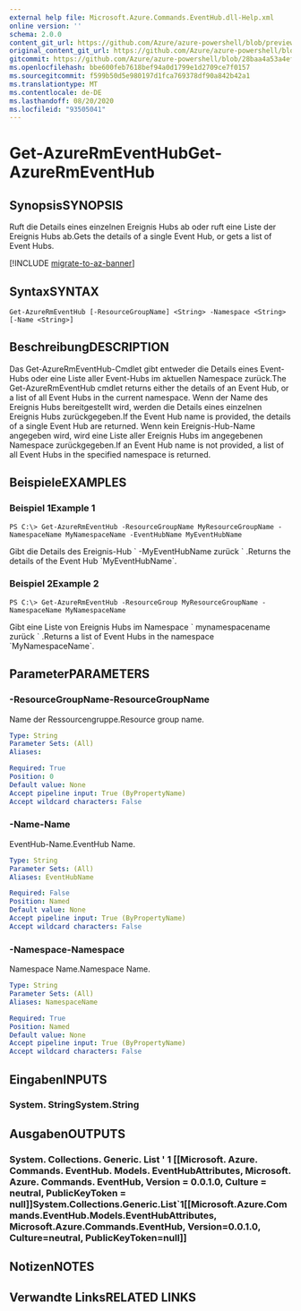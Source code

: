 ```yaml
---
external help file: Microsoft.Azure.Commands.EventHub.dll-Help.xml
online version: ''
schema: 2.0.0
content_git_url: https://github.com/Azure/azure-powershell/blob/preview/src/ResourceManager/EventHub/Commands.EventHub/help/Get-AzureRmEventHub.md
original_content_git_url: https://github.com/Azure/azure-powershell/blob/preview/src/ResourceManager/EventHub/Commands.EventHub/help/Get-AzureRmEventHub.md
gitcommit: https://github.com/Azure/azure-powershell/blob/28baa4a53a4efceb1197c032a8db08e199f0858d
ms.openlocfilehash: bbe600feb7618bef94a0d1799e1d2709ce7f0157
ms.sourcegitcommit: f599b50d5e980197d1fca769378df90a842b42a1
ms.translationtype: MT
ms.contentlocale: de-DE
ms.lasthandoff: 08/20/2020
ms.locfileid: "93505041"
---
```

# <span data-ttu-id="8e2c9-101">Get-AzureRmEventHub</span><span class="sxs-lookup"><span data-stu-id="8e2c9-101">Get-AzureRmEventHub</span></span>

## <span data-ttu-id="8e2c9-102">Synopsis</span><span class="sxs-lookup"><span data-stu-id="8e2c9-102">SYNOPSIS</span></span>
<span data-ttu-id="8e2c9-103">Ruft die Details eines einzelnen Ereignis Hubs ab oder ruft eine Liste der Ereignis Hubs ab.</span><span class="sxs-lookup"><span data-stu-id="8e2c9-103">Gets the details of a single Event Hub, or gets a list of Event Hubs.</span></span>

[!INCLUDE [migrate-to-az-banner](../../includes/migrate-to-az-banner.md)]

## <span data-ttu-id="8e2c9-104">Syntax</span><span class="sxs-lookup"><span data-stu-id="8e2c9-104">SYNTAX</span></span>

```
Get-AzureRmEventHub [-ResourceGroupName] <String> -Namespace <String> [-Name <String>]
```

## <span data-ttu-id="8e2c9-105">Beschreibung</span><span class="sxs-lookup"><span data-stu-id="8e2c9-105">DESCRIPTION</span></span>
<span data-ttu-id="8e2c9-106">Das Get-AzureRmEventHub-Cmdlet gibt entweder die Details eines Event-Hubs oder eine Liste aller Event-Hubs im aktuellen Namespace zurück.</span><span class="sxs-lookup"><span data-stu-id="8e2c9-106">The Get-AzureRmEventHub cmdlet returns either the details of an Event Hub, or a list of all Event Hubs in the current namespace.</span></span>
<span data-ttu-id="8e2c9-107">Wenn der Name des Ereignis Hubs bereitgestellt wird, werden die Details eines einzelnen Ereignis Hubs zurückgegeben.</span><span class="sxs-lookup"><span data-stu-id="8e2c9-107">If the Event Hub name is provided, the details of a single Event Hub are returned.</span></span>
<span data-ttu-id="8e2c9-108">Wenn kein Ereignis-Hub-Name angegeben wird, wird eine Liste aller Ereignis Hubs im angegebenen Namespace zurückgegeben.</span><span class="sxs-lookup"><span data-stu-id="8e2c9-108">If an Event Hub name is not provided, a list of all Event Hubs in the specified namespace is returned.</span></span>

## <span data-ttu-id="8e2c9-109">Beispiele</span><span class="sxs-lookup"><span data-stu-id="8e2c9-109">EXAMPLES</span></span>

### <span data-ttu-id="8e2c9-110">Beispiel 1</span><span class="sxs-lookup"><span data-stu-id="8e2c9-110">Example 1</span></span>
```
PS C:\> Get-AzureRmEventHub -ResourceGroupName MyResourceGroupName -NamespaceName MyNamespaceName -EventHubName MyEventHubName
```

<span data-ttu-id="8e2c9-111">Gibt die Details des Ereignis-Hub \` -MyEventHubName zurück \` .</span><span class="sxs-lookup"><span data-stu-id="8e2c9-111">Returns the details of the Event Hub \`MyEventHubName\`.</span></span>

### <span data-ttu-id="8e2c9-112">Beispiel 2</span><span class="sxs-lookup"><span data-stu-id="8e2c9-112">Example 2</span></span>
```
PS C:\> Get-AzureRmEventHub -ResourceGroup MyResourceGroupName -NamespaceName MyNamespaceName
```

<span data-ttu-id="8e2c9-113">Gibt eine Liste von Ereignis Hubs im Namespace \` mynamespacename zurück \` .</span><span class="sxs-lookup"><span data-stu-id="8e2c9-113">Returns a list of Event Hubs in the namespace \`MyNamespaceName\`.</span></span>

## <span data-ttu-id="8e2c9-114">Parameter</span><span class="sxs-lookup"><span data-stu-id="8e2c9-114">PARAMETERS</span></span>

### <span data-ttu-id="8e2c9-115">-ResourceGroupName</span><span class="sxs-lookup"><span data-stu-id="8e2c9-115">-ResourceGroupName</span></span>
<span data-ttu-id="8e2c9-116">Name der Ressourcengruppe.</span><span class="sxs-lookup"><span data-stu-id="8e2c9-116">Resource group name.</span></span>

```yaml
Type: String
Parameter Sets: (All)
Aliases: 

Required: True
Position: 0
Default value: None
Accept pipeline input: True (ByPropertyName)
Accept wildcard characters: False
```

### <span data-ttu-id="8e2c9-117">-Name</span><span class="sxs-lookup"><span data-stu-id="8e2c9-117">-Name</span></span>
<span data-ttu-id="8e2c9-118">EventHub-Name.</span><span class="sxs-lookup"><span data-stu-id="8e2c9-118">EventHub Name.</span></span>

```yaml
Type: String
Parameter Sets: (All)
Aliases: EventHubName

Required: False
Position: Named
Default value: None
Accept pipeline input: True (ByPropertyName)
Accept wildcard characters: False
```

### <span data-ttu-id="8e2c9-119">-Namespace</span><span class="sxs-lookup"><span data-stu-id="8e2c9-119">-Namespace</span></span>
<span data-ttu-id="8e2c9-120">Namespace Name.</span><span class="sxs-lookup"><span data-stu-id="8e2c9-120">Namespace Name.</span></span>

```yaml
Type: String
Parameter Sets: (All)
Aliases: NamespaceName

Required: True
Position: Named
Default value: None
Accept pipeline input: True (ByPropertyName)
Accept wildcard characters: False
```

## <span data-ttu-id="8e2c9-121">Eingaben</span><span class="sxs-lookup"><span data-stu-id="8e2c9-121">INPUTS</span></span>

### <span data-ttu-id="8e2c9-122">System. String</span><span class="sxs-lookup"><span data-stu-id="8e2c9-122">System.String</span></span>

## <span data-ttu-id="8e2c9-123">Ausgaben</span><span class="sxs-lookup"><span data-stu-id="8e2c9-123">OUTPUTS</span></span>

### <span data-ttu-id="8e2c9-124">System. Collections. Generic. List ' 1 [[Microsoft. Azure. Commands. EventHub. Models. EventHubAttributes, Microsoft. Azure. Commands. EventHub, Version = 0.0.1.0, Culture = neutral, PublicKeyToken = null]]</span><span class="sxs-lookup"><span data-stu-id="8e2c9-124">System.Collections.Generic.List\`1[[Microsoft.Azure.Commands.EventHub.Models.EventHubAttributes, Microsoft.Azure.Commands.EventHub, Version=0.0.1.0, Culture=neutral, PublicKeyToken=null]]</span></span>

## <span data-ttu-id="8e2c9-125">Notizen</span><span class="sxs-lookup"><span data-stu-id="8e2c9-125">NOTES</span></span>

## <span data-ttu-id="8e2c9-126">Verwandte Links</span><span class="sxs-lookup"><span data-stu-id="8e2c9-126">RELATED LINKS</span></span>

